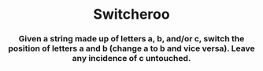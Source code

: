 <div align = 'center'>

# Switcheroo

</div>

<div align = 'center'>

<h3>Given a string made up of letters a, b, and/or c, switch the position of letters a and b (change a to b and vice versa). Leave any incidence of c untouched.</h3>

</div>
